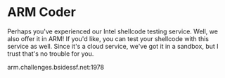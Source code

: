 # ARM Coder #

Perhaps you've experienced our Intel shellcode testing service.  Well, we also
offer it in ARM! If you'd like, you can test your shellcode with this service as
well.  Since it's a cloud service, we've got it in a sandbox, but I trust that's
no trouble for you.

arm.challenges.bsidessf.net:1978
